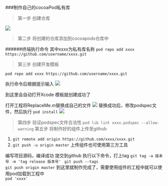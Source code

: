 ###制作自己的cocoaPod私有库

 >第一步 创建仓库

![](/Users/lijun_xue/Desktop/20191024141430.jpg)

 >第二步 将创建的仓库添加到cocoapods仓库中

######终端执行命令 其中xxxx为私有库名称
`pod repo add xxxx https://github.com/username/xxxx.git`

>第三步 创建开发模板

`pod repo add xxxx https://github.com/username/xxxx.git`

 执行命令后根据提示输入
![](/Users/lijun_xue/Desktop/20191024144418.jpg)

到这里会自动打开Xcode 模板就创建成功了 

打开工程将ReplaceMe.m替换成自己的文件
![](/Users/lijun_xue/Desktop/20191024145837.jpg)
替换成功后，修改podspec文件，然后执行 `pod install`
![](/Users/lijun_xue/Desktop/20191024150834.jpg)

>第四步 验证podspec文件合法性
 `pod lib lint xxxx.podspec --allow-warning`
>第五步 将制作好的组件上传至github


1.  `git remote add origin https://github.com/xxxx/xxxx.git`
2. `git push -u origin master`
上传组件也可使用第三方工具

编写项目源码，编译成功 提交到github 执行以下命令，打上tag
`git tag -a 版本号 -m 'tag release 版本号' `
`git push --tags`  
`git push origin master`
到这里就制作完成了，需要使用组件的工程中就可以使用pod加载到工程中  
`pod 'xxxx'`


